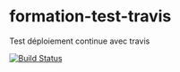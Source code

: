 # formation-test-travis
Test déploiement continue avec travis

[![Build Status](https://travis-ci.org/loic-carbonne/formation-test-travis.svg?branch=master)](https://travis-ci.org/loic-carbonne/formation-test-travis)
